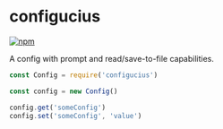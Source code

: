 # configucius
[![npm](https://img.shields.io/npm/v/configucius.svg)](https://www.npmjs.com/package/configucius)

A config with prompt and read/save-to-file capabilities.

```js
const Config = require('configucius')

const config = new Config()

config.get('someConfig')
config.set('someConfig', 'value')
```
